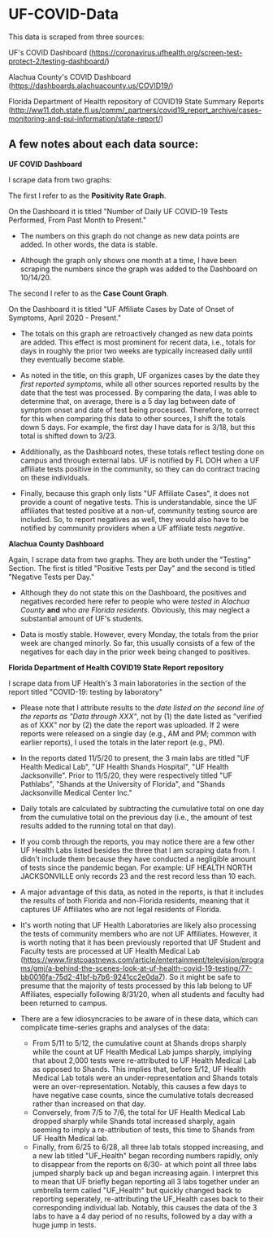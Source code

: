 # UF-COVID-Data

This data is scraped from three sources:

UF's COVID Dashboard (https://coronavirus.ufhealth.org/screen-test-protect-2/testing-dashboard/)

Alachua County's COVID Dashboard (https://dashboards.alachuacounty.us/COVID19/)

Florida Department of Health repository of COVID19 State Summary Reports (http://ww11.doh.state.fl.us/comm/_partners/covid19_report_archive/cases-monitoring-and-pui-information/state-report/)


## A few notes about each data source:

**UF COVID Dashboard**

I scrape data from two graphs:

The first I refer to as the **Positivity Rate Graph**. 

On the Dashboard it is titled "Number of Daily UF COVID-19 Tests Performed, From Past Month to Present." 
  
  - The numbers on this graph do not change as new data points are added. In other words, the data is stable.
  
  - Although the graph only shows one month at a time, I have been scraping the numbers since the graph was added to the Dashboard on 10/14/20.
  
The second I refer to as the **Case Count Graph**. 

On the Dashboard it is titled "UF Affiliate Cases by Date of Onset of Symptoms, April 2020 - Present." 

  - The totals on this graph are retroactively changed as new data points are added. This effect is most prominent for recent data, i.e., totals for days in roughly the prior two weeks are typically increased daily until they eventually become stable.
  
  - As noted in the title, on this graph, UF organizes cases by the date they *first reported symptoms*, while all other sources reported results by the date that the test was processed. By comparing the data, I was able to determine that, on average, there is a 5 day lag between date of symptom onset and date of test being processed. Therefore, to correct for this when comparing this data to other sources, I shift the totals down 5 days. For example, the first day I have data for is 3/18, but this total is shifted down to 3/23.
  
  - Additionally, as the Dashboard notes, these totals reflect testing done on campus and through external labs. UF is notified by FL DOH when a UF affiliate tests positive in the community, so they can do contract tracing on these individuals.
  
  - Finally, because this graph only lists "UF Affiliate Cases", it does not provide a count of negative tests. This is understandable, since the UF affiliates that tested positive at a non-uf, community testing source are included. So, to report negatives as well, they would also have to be notified by community providers when a UF affiliate tests *negative*.
  
**Alachua County Dashboard**

Again, I scrape data from two graphs. They are both under the "Testing" Section. The first is titled "Positive Tests per Day" and the second is titled "Negative Tests per Day."

  - Although they do not state this on the Dashboard, the positives and negatives recorded here refer to people who were *tested in Alachua County* **and** who *are Florida residents*. Obviously, this may neglect a substantial amount of UF's students.
 
  - Data is mostly stable. However, every Monday, the totals from the prior week are changed minorly. So far, this usually consists of a few of the negatives for each day in the prior week being changed to positives.

**Florida Department of Health COVID19 State Report repository**

I scrape data from UF Health's 3 main laboratories in the section of the report titled "COVID-19: testing by laboratory"
 
  - Please note that I attribute results to the *date listed on the second line of the reports as "Data through XXX"*, not by (1) the date listed as "verified as of XXX" nor by (2) the date the report was uploaded. If 2 were reports were released on a single day (e.g., AM and PM; common with earlier reports), I used the totals in the later report (e.g., PM).
 
  - In the reports dated 11/5/20 to present, the 3 main labs are titled "UF Health Medical Lab", "UF Health Shands Hospital", "UF Health Jacksonville". Prior to 11/5/20, they were respectively titled "UF Pathlabs", "Shands at the University of Florida", and "Shands Jacksonville Medical Center Inc."
  
  - Daily totals are calculated by subtracting the cumulative total on one day from the cumulative total on the previous day (i.e., the amount of test results added to the running total on that day).
  
  - If you comb through the reports, you may notice there are a few other UF Health Labs listed besides the three that I am scraping data from. I didn't include them because they have conducted a negligible amount of tests since the pandemic began. For example: UF HEALTH NORTH JACKSONVILLE only records 23 and the rest record less than 10 each.
  
  - A major advantage of this data, as noted in the reports, is that it includes the results of both Florida and non-Florida residents, meaning that it captures UF Affiliates who are not legal residents of Florida.
  
  - It's worth noting that UF Health Laboratories are likely also processing the tests of community members who are not UF Affiliates. However, it is worth noting that it has been previously reported that UF Student and Faculty tests are processed at UF Health Medical Lab (https://www.firstcoastnews.com/article/entertainment/television/programs/gmj/a-behind-the-scenes-look-at-uf-health-covid-19-testing/77-bb0016fa-75d2-41bf-b7b6-9241cc2e0da7). So it might be safe to presume that the majority of tests processed by this lab belong to UF Affiliates, especially following 8/31/20, when all students and faculty had been returned to campus.

  - There are a few idiosyncracies to be aware of in these data, which can complicate time-series graphs and analyses of the data:
    - From 5/11 to 5/12, the cumulative count at Shands drops sharply while the count at UF Health Medical Lab jumps sharply, implying that about 2,000 tests were re-attributed  to UF Health Medical Lab as opposed to Shands. This implies that, before 5/12, UF Health Medical Lab totals were an under-representation and Shands totals were an over-representation. Notably, this causes a few days to have negative case counts, since the cumulative totals decreased rather than increased on that day.
    - Conversely, from 7/5 to 7/6, the total for UF Health Medical Lab dropped sharply while Shands total increased sharply, again seeming to imply a re-attribution of tests, this time to Shands from UF Health Medical lab.
    - Finally, from 6/25 to 6/28, all three lab totals stopped increasing, and a new lab titled "UF_Health" began recording numbers rapidly, only to disappear from the reports on 6/30- at which point all three labs jumped sharply back up and began increasing again. I interpret this to mean that UF briefly began reporting all 3 labs together under an umbrella term called "UF_Health" but quickly changed back to reporting seperately, re-attributing the UF_Health cases back to their corresponding individual lab. Notably, this causes the data of the 3 labs to have a 4 day period of no results, followed by a day with a huge jump in tests.
